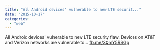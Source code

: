 ```yaml
---
title: "All Android devices' vulnerable to new LTE securit..."
date: "2015-10-17"
categories: 
  - "web"
---
```


All Android devices' vulnerable to new LTE security flaw. Devices on AT&T and Verizon networks are vulnerable to... [fb.me/3QmY5RSGp](http://fb.me/3QmY5RSGp)

